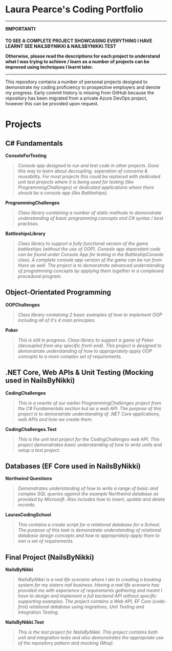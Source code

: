 
# Laura Pearce's Coding Portfolio

---

**:exclamation:IMPORTANT:exclamation:**


**TO SEE A COMPLETE PROJECT SHOWCASING EVERYTHING I HAVE LEARNT SEE NAILSBYNIKKI & NAILSBYNIKKI.TEST**

**Otherwise, please read the descriptions for each project to understand what I was trying to achieve / learn as a number of projects can be improved using techniques I learnt later.**

---

This repository contains a number of personal projects designed to demonstrate my coding proficiency to prospective employers and denote my progress. Early commit history is missing from GitHub because the repository has been migrated from a private Azure DevOps project, however this can be provided upon request.

# Projects
## C# Fundamentals
**ConsoleForTesting**

>*Console app designed to run and test code in other projects. Done this way to learn about decoupling, seperation of concerns & reusability. For most projects this could be replaced with dedicated unit test projects where it is being used for testing (like ProgrammingChallenges) or dedicated applications where there should be a console app (like Battleships).*
 
 **ProgrammingChallenges**
 
  >*Class library containing a number of static methods to demonstrate understanding of basic programming concepts and C# syntax / best practises.*
  
 **BattleshipsLibrary**
 
 >*Class library to support a fully functional version of the game battleships (without the use of OOP). Console app dependant code can be found under Console App for testing in the BattleshipConsole class. A complete console app version of the game can be run from there as well. The project is to demonstrate advanced understanding of programming concepts by applying them together in a complexed procedural program.*
 
## Object-Orientated Programming
 **OOPChallenges**
 
 >*Class library containing 2 basic examples of how to implement OOP including all of it's 4 main principles.*
 
 **Poker**
 
 >*This is still in progress. Class library to support a game of Poker (decoupled from any specific front-end). This project is designed to demonstrate understanding of how to appropriately apply OOP concepts to a more complex set of requirements.*
 
## .NET Core, Web APIs & Unit Testing (Mocking used in NailsByNikki)
 **CodingChallenges**
 
>*This is a rewrite of our earlier ProgrammingChallenges project from the C# Fundamentals section but as a web API. The purpose of this project is to demonstrate understanding of .NET Core applications, web APIs and how we create them.*

 **CodingChallenges.Test**
 >*This is the unit test project for the CodingChallenges web API. This project demonstrates basic understanding of how to write units and setup a test project.*
 
## Databases (EF Core used in NailsByNikki)
 **Northwind Questions**
 
>*Demonstrates understanding of how to write a range of basic and complex SQL queries against the example Northwind database as provided by Microsoft. Also includes how to insert, update and delete records.*

 **LaurasCodingSchool**
 
 >*This contains a create script for a relational database for a School. The purpose of this task is demonstrate understanding of relational database design concepts and how to appropriately apply them to met a set of requirements.*
 
## Final Project (NailsByNikki)
 **NailsByNikki**
 
 >*NailsByNikki is a real life scenario where I am to creating a booking system for my sisters nail business. Having a real life scenario has provided me with experience of requirements gathering and meant I have to design and implement a full backend API without specific supporting examples. The project contains a Web API, EF Core (code-first) relational database using migrations, Unit Testing and Integration Testing.*
	 
**NailsByNikki.Test**

 >*This is the test project for NailsByNikki. This project contains both unit and integration tests and also demonstrates the appropriate use of the repository pattern and mocking (Moq).*
